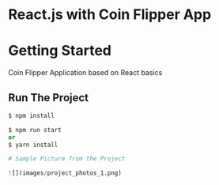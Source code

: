 # React.js with Coin Flipper App 
# Getting Started
Coin Flipper Application based on React basics

## Run The Project
```python
$ npm install

$ npm run start 
or 
$ yarn install

# Sample Picture from the Project

![](images/project_photos_1.png)
